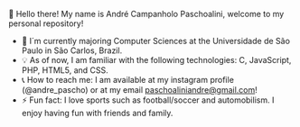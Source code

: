 👋 Hello there! My name is André Campanholo Paschoalini, welcome to my personal repository!

- 📖 I´m currently majoring Computer Sciences at the Universidade de São Paulo in São Carlos, Brazil.
- 💡 As of now, I am familiar with the following technologies: C, JavaScript, PHP, HTML5, and CSS.
- 📞 How to reach me: I am available at my instagram profile (@andre_pascho) or at my email <a>paschoaliniandre@gmail.com</a>!
- ⚡ Fun fact: I love sports such as football/soccer and automobilism. I enjoy having fun with friends and family. 
